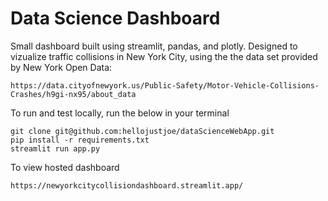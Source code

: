 # Data Science Dashboard

Small dashboard built using streamlit, pandas, and plotly. Designed to vizualize traffic collisions in New York City, using the the data set provided by New York Open Data: 

```
https://data.cityofnewyork.us/Public-Safety/Motor-Vehicle-Collisions-Crashes/h9gi-nx95/about_data
```


To run and test locally, run the below in your terminal

```
git clone git@github.com:hellojustjoe/dataScienceWebApp.git
pip install -r requirements.txt
streamlit run app.py
```

To view hosted dashboard

```
https://newyorkcitycollisiondashboard.streamlit.app/
```
